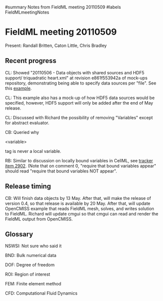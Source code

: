 ﻿#summary Notes from FieldML meeting 20110509
#labels FieldMLmeetingNotes

# FieldML meeting 20110509 #

Present: Randall Britten, Caton Little, Chris Bradley
## Recent progress ##
CL: Showed "20110506 - Data objects with shared sources and HDF5 support/ triquadratic heart.xml" at revision e861f553942a of mock-ups repository, demonstrating being able to specify data sources per "file". See this [example](http://code.google.com/p/fieldml/source/browse/20110506+-+Data+objects+with+shared+sources+and+HDF5+support/triquadratic+heart.xml?repo=mockups&r=e861f553942ae2352ae1cd745dcfc52e8ec01b52).

CL: This example also has a mock-up of how HDF5 data sources would be specified, however, HDF5 support will only be added after the end of May release.

CL: Discussed with Richard the possibility of removing "Variables" except for abstract evaluator.

CB: Queried why 

&lt;variable&gt;

 tag is never a local variable.

RB: Similar to discussion on locally bound variables in CellML, see [tracker item 2902](https://tracker.physiomeproject.org/show_bug.cgi?id=2902). (Note that on comment 0, "require that bound variables appear" should read "require that bound variables NOT appear".
## Release timing ##
CB: Will finish data objects by 13 May.  After that, will make the release of version 0.4, so that release is available by 20 May.  After that, will update OpenCMISS example that reads FieldML mesh, solves, and writes solution to FieldML.  Richard will update cmgui so that cmgui can read and render the FieldML output from OpenCMISS.

## Glossary ##
NSWSI: Not sure who said it

BND: Bulk numerical data

DOF: Degree of freedom

ROI: Region of interest

FEM: Finite element method

CFD: Computational Fluid Dynamics